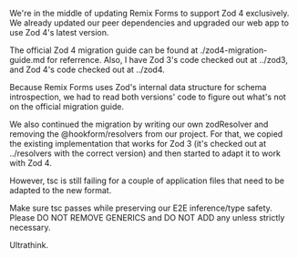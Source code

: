 We're in the middle of updating Remix Forms to support Zod 4 exclusively. We already updated our peer dependencies and upgraded our web app to use Zod 4's latest version.

The official Zod 4 migration guide can be found at ./zod4-migration-guide.md for referrence. Also, I have Zod 3's code checked out at ../zod3, and Zod 4's code checked out at ../zod4.

Because Remix Forms uses Zod's internal data structure for schema introspection, we had to read both versions' code to figure out what's not on the official migration guide.

We also continued the migration by writing our own zodResolver and removing the @hookform/resolvers from our project. For that, we copied the existing implementation that works for Zod 3 (it's checked out at ../resolvers with the correct version) and then started to adapt it to work with Zod 4.

However, tsc is still failing for a couple of application files that need to be adapted to the new format.

Make sure tsc passes while preserving our E2E inference/type safety. Please DO NOT REMOVE GENERICS and DO NOT ADD any unless strictly necessary.

Ultrathink.